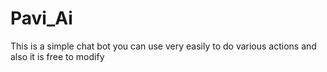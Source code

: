 # Pavi_Ai
This is a simple chat bot you can use very easily to do various actions and also it is  free to modify
